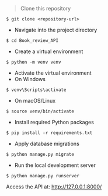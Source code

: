 > Clone this repository

``$ git clone <repository-url>``

- Navigate into the project directory
  
``$ cd Book_review_API``

- Create a virtual environment
  
``$ python -m venv venv``

- Activate the virtual environment
- On Windows
  
``$ venv\Scripts\activate``

- On macOS/Linux
  
``$ source venv/bin/activate``

- Install required Python packages
  
``$ pip install -r requirements.txt``

- Apply database migrations
  
``$ python manage.py migrate``

- Run the local development server
  
``$ python manage.py runserver``

Access the API at: http://127.0.0.1:8000/
